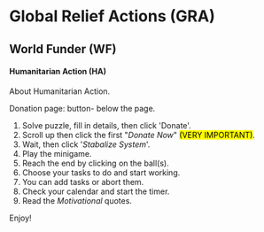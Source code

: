   <h1>Global Relief Actions (GRA) </h1> <h2>World Funder (WF) </h2> <h4> Humanitarian Action (HA)</h4>
<p>About Humanitarian Action. </p>
<p> Donation page: button- below the page.</p>
<p><ol>
  <li>Solve puzzle, fill in details, then click 'Donate'.</li>
  <li>Scroll up then click the first "<i>Donate Now</i>" <mark>(VERY IMPORTANT)</mark>.</li>
<li>Wait, then click '<i>Stabalize System</i>'.</li>
<li>Play the minigame.</li>
<li>Reach the end by clicking on the ball(s).</li>
<li>Choose your tasks to do and start working.</li>
<li>You can add tasks or abort them. </li>
<li>Check your calendar and start the timer.</li>
<li>Read the <i> Motivational </i> quotes.</li>
</ol>
</p>
<p>Enjoy!</p>
